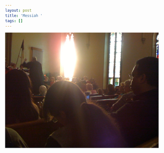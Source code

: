 ```yaml
---
layout: post
title: 'Messiah '
tags: []
---
```


<p>
<div class='p_embed p_image_embed'>
<img alt="Image" height="375" src="/images/18051634-image.jpg" width="500" />

</div>
</p>
